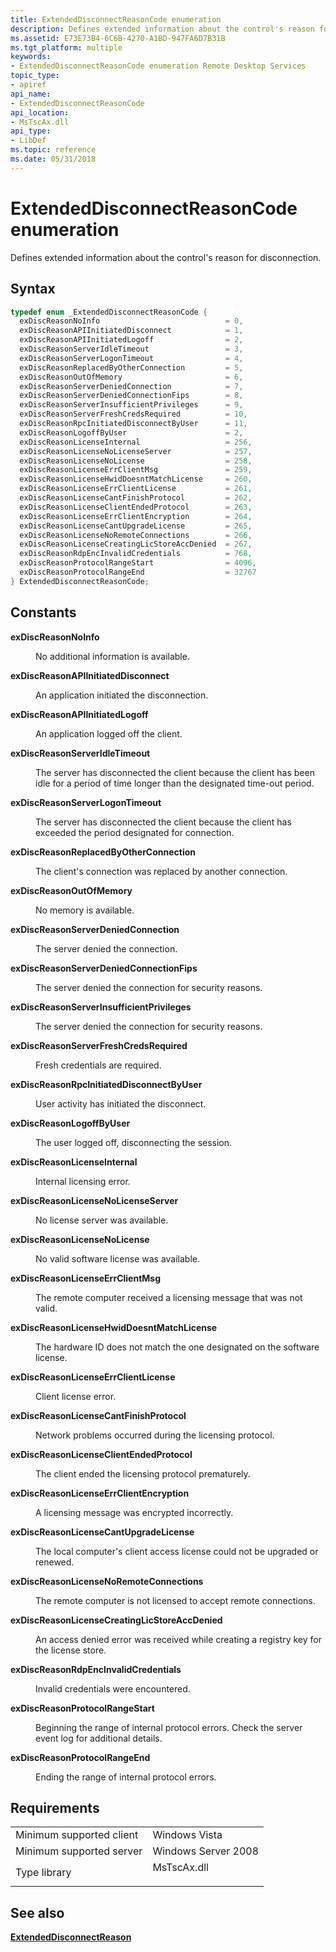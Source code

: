 ```yaml
---
title: ExtendedDisconnectReasonCode enumeration
description: Defines extended information about the control's reason for disconnection.
ms.assetid: E73E73B4-6C6B-4270-A1BD-947FA6D7B31B
ms.tgt_platform: multiple
keywords:
- ExtendedDisconnectReasonCode enumeration Remote Desktop Services
topic_type:
- apiref
api_name:
- ExtendedDisconnectReasonCode
api_location:
- MsTscAx.dll
api_type:
- LibDef
ms.topic: reference
ms.date: 05/31/2018
---
```


# ExtendedDisconnectReasonCode enumeration

Defines extended information about the control's reason for disconnection.

## Syntax


```C++
typedef enum _ExtendedDisconnectReasonCode { 
  exDiscReasonNoInfo                            = 0,
  exDiscReasonAPIInitiatedDisconnect            = 1,
  exDiscReasonAPIInitiatedLogoff                = 2,
  exDiscReasonServerIdleTimeout                 = 3,
  exDiscReasonServerLogonTimeout                = 4,
  exDiscReasonReplacedByOtherConnection         = 5,
  exDiscReasonOutOfMemory                       = 6,
  exDiscReasonServerDeniedConnection            = 7,
  exDiscReasonServerDeniedConnectionFips        = 8,
  exDiscReasonServerInsufficientPrivileges      = 9,
  exDiscReasonServerFreshCredsRequired          = 10,
  exDiscReasonRpcInitiatedDisconnectByUser      = 11,
  exDiscReasonLogoffByUser                      = 2,
  exDiscReasonLicenseInternal                   = 256,
  exDiscReasonLicenseNoLicenseServer            = 257,
  exDiscReasonLicenseNoLicense                  = 258,
  exDiscReasonLicenseErrClientMsg               = 259,
  exDiscReasonLicenseHwidDoesntMatchLicense     = 260,
  exDiscReasonLicenseErrClientLicense           = 261,
  exDiscReasonLicenseCantFinishProtocol         = 262,
  exDiscReasonLicenseClientEndedProtocol        = 263,
  exDiscReasonLicenseErrClientEncryption        = 264,
  exDiscReasonLicenseCantUpgradeLicense         = 265,
  exDiscReasonLicenseNoRemoteConnections        = 266,
  exDiscReasonLicenseCreatingLicStoreAccDenied  = 267,
  exDiscReasonRdpEncInvalidCredentials          = 768,
  exDiscReasonProtocolRangeStart                = 4096,
  exDiscReasonProtocolRangeEnd                  = 32767
} ExtendedDisconnectReasonCode;
```



## Constants

<dl> <dt>

<span id="exDiscReasonNoInfo"></span><span id="exdiscreasonnoinfo"></span><span id="EXDISCREASONNOINFO"></span>**exDiscReasonNoInfo**
</dt> <dd>

No additional information is available.

</dd> <dt>

<span id="exDiscReasonAPIInitiatedDisconnect"></span><span id="exdiscreasonapiinitiateddisconnect"></span><span id="EXDISCREASONAPIINITIATEDDISCONNECT"></span>**exDiscReasonAPIInitiatedDisconnect**
</dt> <dd>

An application initiated the disconnection.

</dd> <dt>

<span id="exDiscReasonAPIInitiatedLogoff"></span><span id="exdiscreasonapiinitiatedlogoff"></span><span id="EXDISCREASONAPIINITIATEDLOGOFF"></span>**exDiscReasonAPIInitiatedLogoff**
</dt> <dd>

An application logged off the client.

</dd> <dt>

<span id="exDiscReasonServerIdleTimeout"></span><span id="exdiscreasonserveridletimeout"></span><span id="EXDISCREASONSERVERIDLETIMEOUT"></span>**exDiscReasonServerIdleTimeout**
</dt> <dd>

The server has disconnected the client because the client has been idle for a period of time longer than the designated time-out period.

</dd> <dt>

<span id="exDiscReasonServerLogonTimeout"></span><span id="exdiscreasonserverlogontimeout"></span><span id="EXDISCREASONSERVERLOGONTIMEOUT"></span>**exDiscReasonServerLogonTimeout**
</dt> <dd>

The server has disconnected the client because the client has exceeded the period designated for connection.

</dd> <dt>

<span id="exDiscReasonReplacedByOtherConnection"></span><span id="exdiscreasonreplacedbyotherconnection"></span><span id="EXDISCREASONREPLACEDBYOTHERCONNECTION"></span>**exDiscReasonReplacedByOtherConnection**
</dt> <dd>

The client's connection was replaced by another connection.

</dd> <dt>

<span id="exDiscReasonOutOfMemory"></span><span id="exdiscreasonoutofmemory"></span><span id="EXDISCREASONOUTOFMEMORY"></span>**exDiscReasonOutOfMemory**
</dt> <dd>

No memory is available.

</dd> <dt>

<span id="exDiscReasonServerDeniedConnection"></span><span id="exdiscreasonserverdeniedconnection"></span><span id="EXDISCREASONSERVERDENIEDCONNECTION"></span>**exDiscReasonServerDeniedConnection**
</dt> <dd>

The server denied the connection.

</dd> <dt>

<span id="exDiscReasonServerDeniedConnectionFips"></span><span id="exdiscreasonserverdeniedconnectionfips"></span><span id="EXDISCREASONSERVERDENIEDCONNECTIONFIPS"></span>**exDiscReasonServerDeniedConnectionFips**
</dt> <dd>

The server denied the connection for security reasons.

</dd> <dt>

<span id="exDiscReasonServerInsufficientPrivileges"></span><span id="exdiscreasonserverinsufficientprivileges"></span><span id="EXDISCREASONSERVERINSUFFICIENTPRIVILEGES"></span>**exDiscReasonServerInsufficientPrivileges**
</dt> <dd>

The server denied the connection for security reasons.

</dd> <dt>

<span id="exDiscReasonServerFreshCredsRequired"></span><span id="exdiscreasonserverfreshcredsrequired"></span><span id="EXDISCREASONSERVERFRESHCREDSREQUIRED"></span>**exDiscReasonServerFreshCredsRequired**
</dt> <dd>

Fresh credentials are required.

</dd> <dt>

<span id="exDiscReasonRpcInitiatedDisconnectByUser"></span><span id="exdiscreasonrpcinitiateddisconnectbyuser"></span><span id="EXDISCREASONRPCINITIATEDDISCONNECTBYUSER"></span>**exDiscReasonRpcInitiatedDisconnectByUser**
</dt> <dd>

User activity has initiated the disconnect.

</dd> <dt>

<span id="exDiscReasonLogoffByUser"></span><span id="exdiscreasonlogoffbyuser"></span><span id="EXDISCREASONLOGOFFBYUSER"></span>**exDiscReasonLogoffByUser**
</dt> <dd>

The user logged off, disconnecting the session.

</dd> <dt>

<span id="exDiscReasonLicenseInternal"></span><span id="exdiscreasonlicenseinternal"></span><span id="EXDISCREASONLICENSEINTERNAL"></span>**exDiscReasonLicenseInternal**
</dt> <dd>

Internal licensing error.

</dd> <dt>

<span id="exDiscReasonLicenseNoLicenseServer"></span><span id="exdiscreasonlicensenolicenseserver"></span><span id="EXDISCREASONLICENSENOLICENSESERVER"></span>**exDiscReasonLicenseNoLicenseServer**
</dt> <dd>

No license server was available.

</dd> <dt>

<span id="exDiscReasonLicenseNoLicense"></span><span id="exdiscreasonlicensenolicense"></span><span id="EXDISCREASONLICENSENOLICENSE"></span>**exDiscReasonLicenseNoLicense**
</dt> <dd>

No valid software license was available.

</dd> <dt>

<span id="exDiscReasonLicenseErrClientMsg"></span><span id="exdiscreasonlicenseerrclientmsg"></span><span id="EXDISCREASONLICENSEERRCLIENTMSG"></span>**exDiscReasonLicenseErrClientMsg**
</dt> <dd>

The remote computer received a licensing message that was not valid.

</dd> <dt>

<span id="exDiscReasonLicenseHwidDoesntMatchLicense"></span><span id="exdiscreasonlicensehwiddoesntmatchlicense"></span><span id="EXDISCREASONLICENSEHWIDDOESNTMATCHLICENSE"></span>**exDiscReasonLicenseHwidDoesntMatchLicense**
</dt> <dd>

The hardware ID does not match the one designated on the software license.

</dd> <dt>

<span id="exDiscReasonLicenseErrClientLicense"></span><span id="exdiscreasonlicenseerrclientlicense"></span><span id="EXDISCREASONLICENSEERRCLIENTLICENSE"></span>**exDiscReasonLicenseErrClientLicense**
</dt> <dd>

Client license error.

</dd> <dt>

<span id="exDiscReasonLicenseCantFinishProtocol"></span><span id="exdiscreasonlicensecantfinishprotocol"></span><span id="EXDISCREASONLICENSECANTFINISHPROTOCOL"></span>**exDiscReasonLicenseCantFinishProtocol**
</dt> <dd>

Network problems occurred during the licensing protocol.

</dd> <dt>

<span id="exDiscReasonLicenseClientEndedProtocol"></span><span id="exdiscreasonlicenseclientendedprotocol"></span><span id="EXDISCREASONLICENSECLIENTENDEDPROTOCOL"></span>**exDiscReasonLicenseClientEndedProtocol**
</dt> <dd>

The client ended the licensing protocol prematurely.

</dd> <dt>

<span id="exDiscReasonLicenseErrClientEncryption"></span><span id="exdiscreasonlicenseerrclientencryption"></span><span id="EXDISCREASONLICENSEERRCLIENTENCRYPTION"></span>**exDiscReasonLicenseErrClientEncryption**
</dt> <dd>

A licensing message was encrypted incorrectly.

</dd> <dt>

<span id="exDiscReasonLicenseCantUpgradeLicense"></span><span id="exdiscreasonlicensecantupgradelicense"></span><span id="EXDISCREASONLICENSECANTUPGRADELICENSE"></span>**exDiscReasonLicenseCantUpgradeLicense**
</dt> <dd>

The local computer's client access license could not be upgraded or renewed.

</dd> <dt>

<span id="exDiscReasonLicenseNoRemoteConnections"></span><span id="exdiscreasonlicensenoremoteconnections"></span><span id="EXDISCREASONLICENSENOREMOTECONNECTIONS"></span>**exDiscReasonLicenseNoRemoteConnections**
</dt> <dd>

The remote computer is not licensed to accept remote connections.

</dd> <dt>

<span id="exDiscReasonLicenseCreatingLicStoreAccDenied"></span><span id="exdiscreasonlicensecreatinglicstoreaccdenied"></span><span id="EXDISCREASONLICENSECREATINGLICSTOREACCDENIED"></span>**exDiscReasonLicenseCreatingLicStoreAccDenied**
</dt> <dd>

An access denied error was received while creating a registry key for the license store.

</dd> <dt>

<span id="exDiscReasonRdpEncInvalidCredentials"></span><span id="exdiscreasonrdpencinvalidcredentials"></span><span id="EXDISCREASONRDPENCINVALIDCREDENTIALS"></span>**exDiscReasonRdpEncInvalidCredentials**
</dt> <dd>

Invalid credentials were encountered.

</dd> <dt>

<span id="exDiscReasonProtocolRangeStart"></span><span id="exdiscreasonprotocolrangestart"></span><span id="EXDISCREASONPROTOCOLRANGESTART"></span>**exDiscReasonProtocolRangeStart**
</dt> <dd>

Beginning the range of internal protocol errors. Check the server event log for additional details.

</dd> <dt>

<span id="exDiscReasonProtocolRangeEnd"></span><span id="exdiscreasonprotocolrangeend"></span><span id="EXDISCREASONPROTOCOLRANGEEND"></span>**exDiscReasonProtocolRangeEnd**
</dt> <dd>

Ending the range of internal protocol errors.

</dd> </dl>

## Requirements



|                                     |                                                                                        |
|-------------------------------------|----------------------------------------------------------------------------------------|
| Minimum supported client<br/> | Windows Vista<br/>                                                               |
| Minimum supported server<br/> | Windows Server 2008<br/>                                                         |
| Type library<br/>             | <dl> <dt>MsTscAx.dll</dt> </dl> |



## See also

<dl> <dt>

[**ExtendedDisconnectReason**](imsrdpclient-extendeddisconnectreason.md)
</dt> </dl>

 

 





